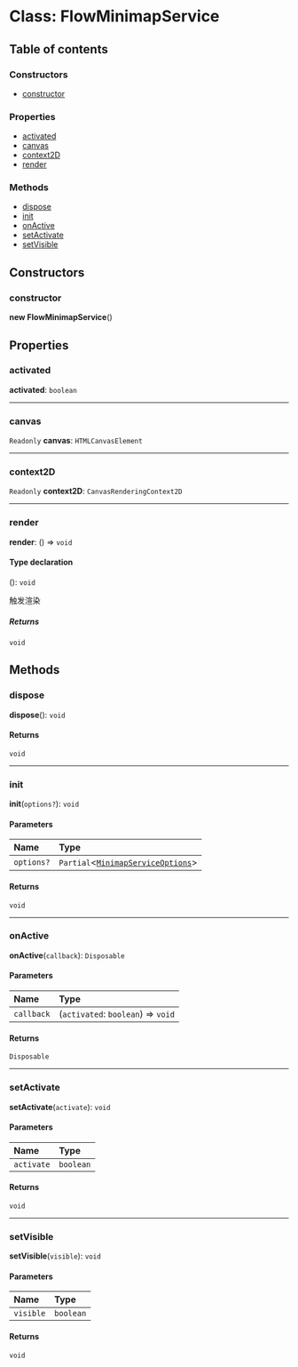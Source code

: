 # Class: FlowMinimapService

## Table of contents

### Constructors

* [constructor](/auto-docs/minimap-plugin/classes/FlowMinimapService.md#constructor)

### Properties

* [activated](/auto-docs/minimap-plugin/classes/FlowMinimapService.md#activated)
* [canvas](/auto-docs/minimap-plugin/classes/FlowMinimapService.md#canvas)
* [context2D](/auto-docs/minimap-plugin/classes/FlowMinimapService.md#context2d)
* [render](/auto-docs/minimap-plugin/classes/FlowMinimapService.md#render)

### Methods

* [dispose](/auto-docs/minimap-plugin/classes/FlowMinimapService.md#dispose)
* [init](/auto-docs/minimap-plugin/classes/FlowMinimapService.md#init)
* [onActive](/auto-docs/minimap-plugin/classes/FlowMinimapService.md#onactive)
* [setActivate](/auto-docs/minimap-plugin/classes/FlowMinimapService.md#setactivate)
* [setVisible](/auto-docs/minimap-plugin/classes/FlowMinimapService.md#setvisible)

## Constructors

### constructor

**new FlowMinimapService**()

## Properties

### activated

**activated**: `boolean`

***

### canvas

`Readonly` **canvas**: `HTMLCanvasElement`

***

### context2D

`Readonly` **context2D**: `CanvasRenderingContext2D`

***

### render

**render**: () => `void`

#### Type declaration

(): `void`

触发渲染

##### Returns

`void`

## Methods

### dispose

**dispose**(): `void`

#### Returns

`void`

***

### init

**init**(`options?`): `void`

#### Parameters

| Name | Type |
| :------ | :------ |
| `options?` | `Partial`<[`MinimapServiceOptions`](/auto-docs/minimap-plugin/interfaces/MinimapServiceOptions.md)> |

#### Returns

`void`

***

### onActive

**onActive**(`callback`): `Disposable`

#### Parameters

| Name | Type |
| :------ | :------ |
| `callback` | (`activated`: `boolean`) => `void` |

#### Returns

`Disposable`

***

### setActivate

**setActivate**(`activate`): `void`

#### Parameters

| Name | Type |
| :------ | :------ |
| `activate` | `boolean` |

#### Returns

`void`

***

### setVisible

**setVisible**(`visible`): `void`

#### Parameters

| Name | Type |
| :------ | :------ |
| `visible` | `boolean` |

#### Returns

`void`
